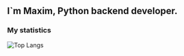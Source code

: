 ## I`m Maxim, Python backend developer.


### My statistics
![Top Langs](https://github-readme-stats.vercel.app/api/top-langs/?username=MaximGit1&hide_progress=false)
